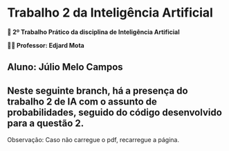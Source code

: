 # Trabalho 2 da Inteligência Artificial
**📘 2º Trabalho Prático da disciplina de Inteligência Artificial**

**👨‍🏫 Professor: Edjard Mota**

**Aluno**: Júlio Melo Campos
---
Neste seguinte branch, há a presença do trabalho 2 de IA com o assunto de probabilidades, seguido do código desenvolvido para a questão 2.
---
Observação: Caso não carregue o pdf, recarregue a página.
